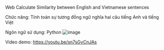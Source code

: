 Web Calculate Similarity between English and Vietnamese sentences


Chức năng: Tính toán sự tương đồng ngữ nghĩa hai câu tiếng Anh và tiếng Việt

Ngôn ngữ sử dụng: Python
![image](https://github.com/buingocmya/SimilarityENG-VIE/assets/81601941/b7787496-1953-4b44-8640-3227dc875717)


Video demo: https://youtu.be/sn7sGyCnJAs

